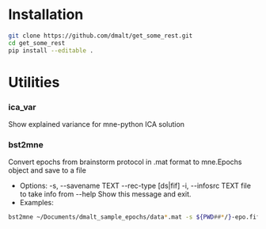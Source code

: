 # Installation

```bash
git clone https://github.com/dmalt/get_some_rest.git
cd get_some_rest
pip install --editable .
```

# Utilities

### ica_var 
Show explained variance for mne-python ICA solution

### bst2mne
Convert epochs from brainstorm protocol in .mat format to mne.Epochs object and save to a file

* Options:
	  -s, --savename TEXT
	  --rec-type [ds|fif]
	  -i, --infosrc TEXT   file to take info from
	  --help               Show this message and exit.
* Examples:
```bash
bst2mne ~/Documents/dmalt_sample_epochs/data*.mat -s ${PWD##*/}-epo.fif -i Control01_Open.ds
```